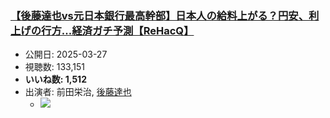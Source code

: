 ### [【後藤達也vs元日本銀行最高幹部】日本人の給料上がる？円安、利上げの行方...経済ガチ予測【ReHacQ】](https://www.youtube.com/watch?v=WI-bF1OowWM)
-   公開日: 2025-03-27
-   視聴数: 133,151
-   **いいね数: 1,512**
-   出演者: 前田栄治, [後藤達也](/rehacq_fan/people/後藤達也 "wikilink")
    - [![](https://img.youtube.com/vi/WI-bF1OowWM/hqdefault.jpg)](https://www.youtube.com/watch?v=WI-bF1OowWM)
